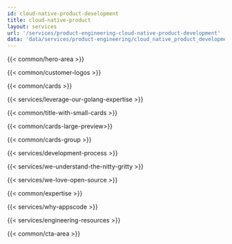 ```yaml
---
id: cloud-native-product-development
title: cloud-native-product
layout: services
url: '/services/product-engineering-cloud-native-product-development'
data: 'data/services/product-engineering/cloud_native_product_development.json'
---
```


<!-- Build Better Cloud Native Products Faster -->
{{< common/hero-area >}}
<!-- Trusted by leading companies -->
{{< common/customer-logos >}}
<!-- Cloud Native Product Engineering From the Experts -->
{{< common/cards >}}
<!-- Leverage our Golang Expertise -->
{{< services/leverage-our-golang-expertise >}}
<!-- Accelerate your Product Development Journey -->
{{< common/title-with-small-cards >}}
<!-- Cloud Native Product Engineering Partner You Need  -->
{{< common/cards-large-preview>}}
<!-- Choose Your Cloud Native Engagement Model -->
{{< common/cards-group >}}
<!-- Cloud Native Product Development with Right Processes & People  -->
{{< services/development-process >}}
<!-- We Understand the Nitty-Gritty! -->
{{< services/we-understand-the-nitty-gritty >}}
<!-- We Love Open Source -->
{{< services/we-love-open-source >}}
<!-- Full-stack expertise -->
{{< common/expertise >}}
<!-- Why Some of the Best Companies Work with AppsCode? -->
{{< services/why-appscode >}}
<!-- Cloud Native Product Engineering Resources -->
{{< services/engineering-resources >}}
<!-- Ready to Build Better Cloud Native Products? -->
{{< common/cta-area >}}







